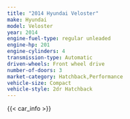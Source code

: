 ```yaml
---
title: "2014 Hyundai Veloster"
make: Hyundai
model: Veloster
year: 2014
engine-fuel-type: regular unleaded
engine-hp: 201
engine-cylinders: 4
transmission-type: Automatic
driven-wheels: Front wheel drive
number-of-doors: 3
market-category: Hatchback,Performance
vehicle-size: Compact
vehicle-style: 2dr Hatchback
---
```


{{< car_info >}}
